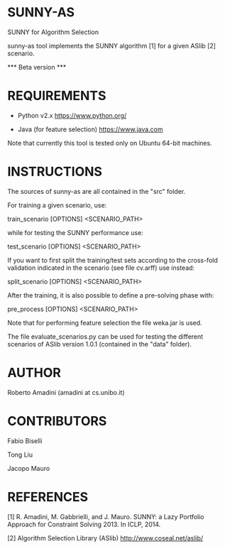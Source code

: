 SUNNY-AS
========

SUNNY for Algorithm Selection

sunny-as tool implements the SUNNY algorithm [1] for a given ASlib [2] scenario.

*** Beta version ***


REQUIREMENTS
============

+ Python v2.x
  https://www.python.org/

+ Java (for feature selection)
  https://www.java.com

Note that currently this tool is tested only on Ubuntu 64-bit machines.


INSTRUCTIONS
============

The sources of sunny-as are all contained in the "src" folder.

For training a given scenario, use:

  train_scenario [OPTIONS] <SCENARIO_PATH>

while for testing the SUNNY performance use:

  test_scenario [OPTIONS] <SCENARIO_PATH>

If you want to first split the training/test sets according to the cross-fold 
validation indicated in the scenario (see file cv.arff) use instead:

  split_scenario [OPTIONS] <SCENARIO_PATH>

After the training, it is also possible to define a pre-solving phase with:

  pre_process [OPTIONS] <SCENARIO_PATH>

Note that for performing feature selection the file weka.jar is used.

The file evaluate_scenarios.py can be used for testing the different scenarios 
of ASlib version 1.0.1 (contained in the "data" folder).


AUTHOR
======

Roberto Amadini (amadini at cs.unibo.it)


CONTRIBUTORS
============

Fabio Biselli

Tong Liu

Jacopo Mauro


REFERENCES
==========

[1] R. Amadini, M. Gabbrielli, and J. Mauro. SUNNY: a Lazy Portfolio Approach
    for Constraint Solving 2013. In ICLP, 2014.
    
[2] Algorithm Selection Library (ASlib)
    http://www.coseal.net/aslib/